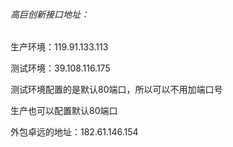 ###### 高巨创新接口地址：

生产环境：119.91.133.113



测试环境：39.108.116.175



测试环境配置的是默认80端口，所以可以不用加端口号



生产也可以配置默认80端口

外包卓远的地址：182.61.146.154